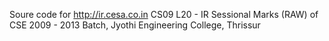 Soure code for http://ir.cesa.co.in
CS09 L20 - IR Sessional Marks (RAW) of CSE 2009 - 2013 Batch, Jyothi Engineering College, Thrissur
